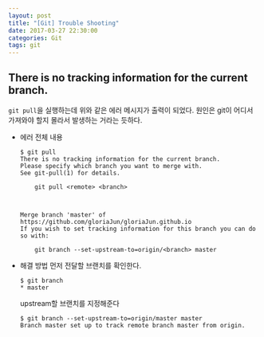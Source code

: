 ```yaml
---
layout: post
title: "[Git] Trouble Shooting"
date: 2017-03-27 22:30:00
categories: Git
tags: git
---
```


## There is no tracking information for the current branch.
`git pull`을 실행하는데 위와 같은 에러 메시지가 출력이 되었다.
원인은 git이 어디서 가져와야 할지 몰라서 발생하는 거라는 듯하다.
* 에러 전체 내용
  ```shell
  $ git pull
  There is no tracking information for the current branch.
  Please specify which branch you want to merge with.
  See git-pull(1) for details.

      git pull <remote> <branch>



  Merge branch 'master' of https://github.com/gloriaJun/gloriaJun.github.io
  If you wish to set tracking information for this branch you can do so with:

      git branch --set-upstream-to=origin/<branch> master
  ```

* 해결 방법
먼저 전달할 브랜치를 확인한다.
  ```shell
  $ git branch
  * master
  ```

  upstream할 브랜치를 지정해준다
  ```shell
  $ git branch --set-upstream-to=origin/master master
  Branch master set up to track remote branch master from origin.
  ```
